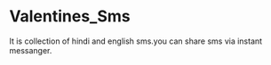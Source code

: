 # Valentines_Sms
It is collection of hindi  and english sms.you can share sms via instant messanger.

